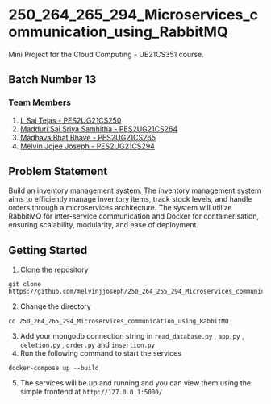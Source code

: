# 250_264_265_294_Microservices_communication_using_RabbitMQ 

Mini Project for the Cloud Computing - UE21CS351 course.

## Batch Number 13
### Team Members
1. [L Sai Tejas - PES2UG21CS250](https://github.com/saiii009)
2. [Madduri Sai Sriya Samhitha - PES2UG21CS264](https://github.com/sriyasamhitha)
3. [Madhava Bhat Bhave - PES2UG21CS265](https://github.com/madhavabhave)
4. [Melvin Jojee Joseph - PES2UG21CS294](https://github.com/melvinjjoseph)
   
## Problem Statement
Build an inventory management system. The inventory management system aims to efficiently manage inventory
items, track stock levels, and handle orders through a microservices architecture. The system will utilize RabbitMQ
for inter-service communication and Docker for containerisation, ensuring scalability, modularity, and ease of
deployment.

## Getting Started
1. Clone the repository
```{bash}
git clone https://github.com/melvinjjoseph/250_264_265_294_Microservices_communication_using_RabbitMQ.git 
```
2. Change the directory
```{bash}
cd 250_264_265_294_Microservices_communication_using_RabbitMQ
```
3. Add your mongodb connection string in `read_database.py` , `app.py` , `deletion.py` , `order.py` and `insertion.py`
4. Run the following command to start the services
```{bash}
docker-compose up --build
```
5. The services will be up and running and you can view them using the simple frontend at `http://127.0.0.1:5000/`
